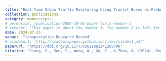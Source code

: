 ```yaml
---
title: "Real-Time Urban Traffic Monitoring Using Transit Buses as Probes"
collection: publications
category: manuscripts
# permalink: /publication/2009-10-01-paper-title-number-1
# excerpt: 'This paper is about the number 1. The number 2 is left for future work.'
date: 2024-07-25
venue: 'Transportation Research Record'
# slidesurl: 'http://academicpages.github.io/files/slides1.pdf'
paperurl: 'https://doi.org/10.1177/03611981241260708'
citation: 'Jiang, S., Sun, Y., Wong, W., Xu, Y., & Zhao, X. (2024). Real-Time Urban Traffic Monitoring Using Transit Buses as Probes. Transportation Research Record, 0(0). https://doi.org/10.1177/03611981241260708'
---
```


<!-- The contents above will be part of a list of publications, if the user clicks the link for the publication than the contents of section will be rendered as a full page, allowing you to provide more information about the paper for the reader. When publications are displayed as a single page, the contents of the above "citation" field will automatically be included below this section in a smaller font. -->